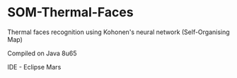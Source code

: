 # SOM-Thermal-Faces
Thermal faces recognition using Kohonen's neural network (Self-Organising Map)

Compiled on Java 8u65

IDE - Eclipse Mars
